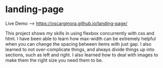 # landing-page

Live Demo --> https://oscargmora.github.io/landing-page/

This project shows my skills in using flexbox concurrently with css and html. I have been able to learn how max-width can be extremely helpful when you can change the spacing between items with just gap. I also learned to not over-complicate things, and always divide things up into sections, such as left and right. I also learned how to deal with images to make them the right size you need them to be.
